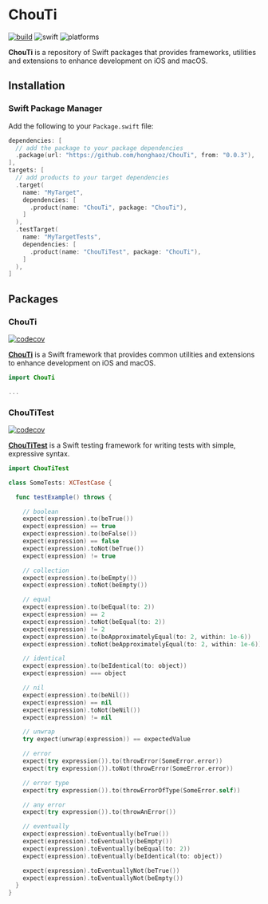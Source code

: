 # ChouTi

[![build](https://github.com/honghaoz/ChouTi/actions/workflows/build.yml/badge.svg?branch=master)](https://github.com/honghaoz/ChouTi/actions/workflows/build.yml?query=branch%3Amaster)
![swift](https://img.shields.io/badge/Swift-5.9-F05138.svg)
![platforms](https://img.shields.io/badge/platforms-iOS%2013%20%7C%20macOS%2010.5-007fea.svg)

**ChouTi** is a repository of Swift packages that provides frameworks, utilities and extensions to enhance development on iOS and macOS.

## Installation

### Swift Package Manager

Add the following to your `Package.swift` file:

```swift
dependencies: [
  // add the package to your package dependencies
  .package(url: "https://github.com/honghaoz/ChouTi", from: "0.0.3"),
],
targets: [
  // add products to your target dependencies
  .target(
    name: "MyTarget",
    dependencies: [
      .product(name: "ChouTi", package: "ChouTi"),
    ]
  ),
  .testTarget(
    name: "MyTargetTests",
    dependencies: [
      .product(name: "ChouTiTest", package: "ChouTi"),
    ]
  ),
]
```

## Packages

### ChouTi

[![codecov](https://img.shields.io/codecov/c/github/honghaoz/ChouTi/master?token=BWWP0ROG2A&flag=ChouTi&style=flat&label=code%20coverage&color=59B31D)](https://codecov.io/github/honghaoz/ChouTi/tree/master/packages%2FChouTi%2FSources?flags%5B0%5D=ChouTi&displayType=list)

[**ChouTi**](packages/ChouTi/README.md) is a Swift framework that provides common utilities and extensions to enhance development on iOS and macOS.

```swift
import ChouTi

...
```

### ChouTiTest

[![codecov](https://img.shields.io/codecov/c/github/honghaoz/ChouTi/master?token=BWWP0ROG2A&flag=ChouTiTest&style=flat&label=code%20coverage&color=59B31D)](https://codecov.io/github/honghaoz/ChouTi/tree/master/packages%2FChouTiTest%2FSources?flags%5B0%5D=ChouTiTest&displayType=list)

[**ChouTiTest**](packages/ChouTiTest/README.md) is a Swift testing framework for writing tests with simple, expressive syntax.

```swift
import ChouTiTest

class SomeTests: XCTestCase {

  func testExample() throws {

    // boolean
    expect(expression).to(beTrue())
    expect(expression) == true
    expect(expression).to(beFalse())
    expect(expression) == false
    expect(expression).toNot(beTrue())
    expect(expression) != true

    // collection
    expect(expression).to(beEmpty())
    expect(expression).toNot(beEmpty())

    // equal
    expect(expression).to(beEqual(to: 2))
    expect(expression) == 2
    expect(expression).toNot(beEqual(to: 2))
    expect(expression) != 2
    expect(expression).to(beApproximatelyEqual(to: 2, within: 1e-6))
    expect(expression).toNot(beApproximatelyEqual(to: 2, within: 1e-6))

    // identical
    expect(expression).to(beIdentical(to: object))
    expect(expression) === object

    // nil
    expect(expression).to(beNil())
    expect(expression) == nil
    expect(expression).toNot(beNil())
    expect(expression) != nil

    // unwrap
    try expect(unwrap(expression)) == expectedValue

    // error
    expect(try expression()).to(throwError(SomeError.error))
    expect(try expression()).toNot(throwError(SomeError.error))

    // error type
    expect(try expression()).to(throwErrorOfType(SomeError.self))

    // any error
    expect(try expression()).to(throwAnError())

    // eventually
    expect(expression).toEventually(beTrue())
    expect(expression).toEventually(beEmpty())
    expect(expression).toEventually(beEqual(to: 2))
    expect(expression).toEventually(beIdentical(to: object))

    expect(expression).toEventuallyNot(beTrue())
    expect(expression).toEventuallyNot(beEmpty())
  }
}
```

